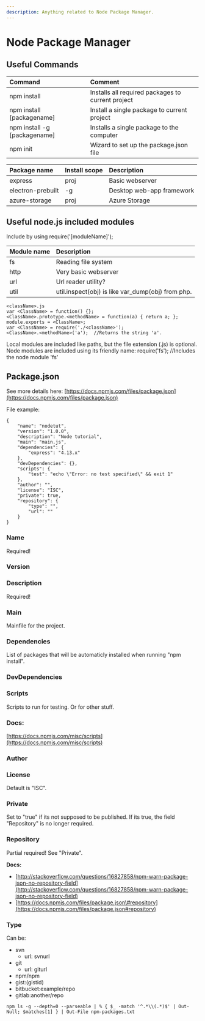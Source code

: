 ```yaml
---
description: Anything related to Node Package Manager.
---
```


# Node Package Manager

## Useful Commands

| Command | Comment |
| :--- | :--- |
| npm install | Installs all required packages to current project |
| npm install \[packagename\] | Install a single package to current project |
| npm install -g \[packagename\] | Installs a single package to the computer |
| npm init | Wizard to set up the package.json file |

| Package name | Install scope | Description |
| :--- | :--- | :--- |
| express | proj | Basic webserver |
| electron-prebuilt | -g | Desktop web-app framework |
| azure-storage | proj | Azure Storage |

## Useful node.js included modules

Include by using require\('\[moduleName\]'\);

| Module name | Description |
| :--- | :--- |
| fs | Reading file system |
| http | Very basic webserver |
| url | Url reader utility? |
| util | util.inspect\(obj\) is like var\_dump\(obj\) from php. |

```text
<className>.js
var <ClassName> = function() {};
<ClassName>.prototype.<methodName> = function(a) { return a; };
module.exports = <ClassName>;
var <ClassName> = require('./<className>');
<ClassName>.<methodName>('a');  //Returns the string 'a'.
```

Local modules are included like paths, but the file extension \(.js\) is optional. Node modules are included using its friendly name: require\('fs'\); //Includes the node module 'fs'

## Package.json

See more details here: [https://docs.npmjs.com/files/package.json](https://docs.npmjs.com/files/package.json)

File example:

```text
{
    "name": "nodetut",
    "version": "1.0.0",
    "description": "Node tutorial",
    "main": "main.js",
    "dependencies": {
        "express": "4.13.x"
    },
    "devDependencies": {},
    "scripts": {
        "test": "echo \"Error: no test specified\" && exit 1"
    },
    "author": "",
    "license": "ISC",
    "private": true,
    "repository": {
        "type": "",
        "url": ""
    }
}
```

### Name

Required!

### Version

### Description

Required!

### Main

Mainfile for the project.

### Dependencies

List of packages that will be automaticly installed when running "npm install".

### DevDependencies

### Scripts

Scripts to run for testing. Or for other stuff.

### Docs:

[https://docs.npmjs.com/misc/scripts](https://docs.npmjs.com/misc/scripts)

### Author

### License

Default is "ISC".

### Private

Set to "true" if its not supposed to be published. If its true, the field "Repository" is no longer required.

### Repository

Partial required! See "Private".

**Docs:**

* [http://stackoverflow.com/questions/16827858/npm-warn-package-json-no-repository-field](http://stackoverflow.com/questions/16827858/npm-warn-package-json-no-repository-field)
* [https://docs.npmjs.com/files/package.json\#repository](https://docs.npmjs.com/files/package.json#repository)

### Type

Can be:

* svn
  * url: svnurl
* git
  * url: giturl
* npm/npm
* gist:\(gistid\)
* bitbucket:example/repo
* gitlab:another/repo

```text
npm ls -g --depth=0 --parseable | % { $_ -match '^.*\\(.*)$' | Out-Null; $matches[1] } | Out-File npm-packages.txt
```

